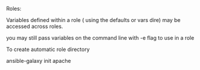 Roles:

Variables defined within a role ( using the defaults or vars dire) may be accessed across roles. 


you may still pass variables on the command line with -e flag to use in  a role



To create automatic role directory 

ansible-galaxy init apache
